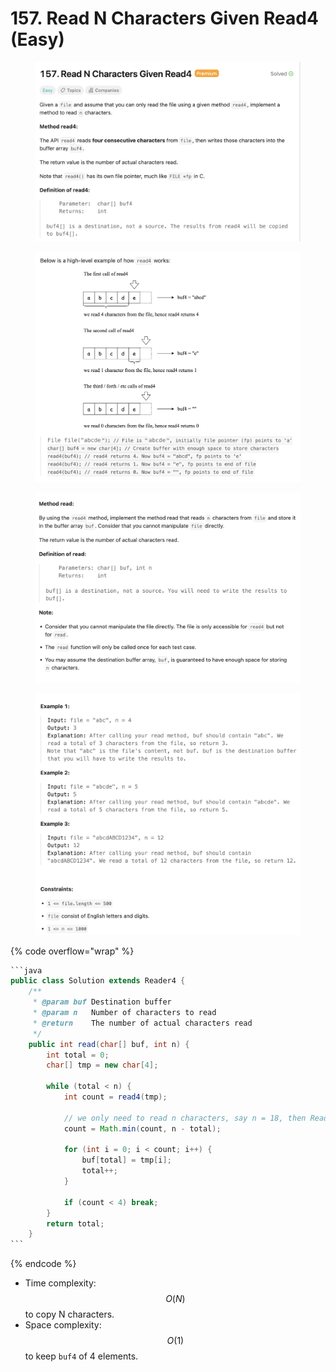 # 157. Read N Characters Given Read4 (Easy)

<figure><img src="../../.gitbook/assets/image (2) (1) (1) (1) (1) (1) (1).png" alt=""><figcaption></figcaption></figure>

<figure><img src="../../.gitbook/assets/image (3) (1) (1) (1) (1) (1) (1).png" alt=""><figcaption></figcaption></figure>

<figure><img src="../../.gitbook/assets/image (4) (1) (1) (1) (1) (1) (1).png" alt=""><figcaption></figcaption></figure>

<figure><img src="../../.gitbook/assets/image (6) (1) (1) (1) (1) (1).png" alt=""><figcaption></figcaption></figure>

{% code overflow="wrap" %}
````java
```java
public class Solution extends Reader4 {
    /**
     * @param buf Destination buffer
     * @param n   Number of characters to read
     * @return    The number of actual characters read
     */
    public int read(char[] buf, int n) {
        int total = 0;
        char[] tmp = new char[4];

        while (total < n) {
            int count = read4(tmp);

            // we only need to read n characters, say n = 18, then Read4 will takes us to 4*4 = 16 chars. After that, we only want to read 2 more chars (even if the next Read4 returns 3 or 4 characters).
            count = Math.min(count, n - total);

            for (int i = 0; i < count; i++) {
                buf[total] = tmp[i];
                total++;
            }

            if (count < 4) break;
        }
        return total;
    }
```
````
{% endcode %}

* Time complexity: $$O(N)$$ to copy N characters.
* Space complexity: $$O(1)$$ to keep `buf4` of 4 elements.
